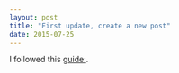```yaml
---
layout: post
title: "First update, create a new post"
date: 2015-07-25
---
```


I followed this [guide:](http://jmcglone.com/guides/github-pages/).

